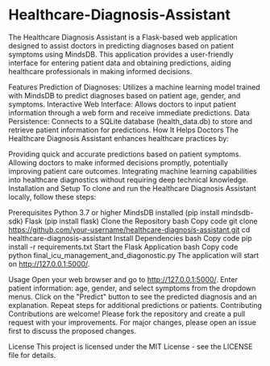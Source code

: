 # Healthcare-Diagnosis-Assistant
The Healthcare Diagnosis Assistant is a Flask-based web application designed to assist doctors in predicting diagnoses based on patient symptoms using MindsDB. This application provides a user-friendly interface for entering patient data and obtaining predictions, aiding healthcare professionals in making informed decisions.

Features
Prediction of Diagnoses: Utilizes a machine learning model trained with MindsDB to predict diagnoses based on patient age, gender, and symptoms.
Interactive Web Interface: Allows doctors to input patient information through a web form and receive immediate predictions.
Data Persistence: Connects to a SQLite database (health_data.db) to store and retrieve patient information for predictions.
How It Helps Doctors
The Healthcare Diagnosis Assistant enhances healthcare practices by:

Providing quick and accurate predictions based on patient symptoms.
Allowing doctors to make informed decisions promptly, potentially improving patient care outcomes.
Integrating machine learning capabilities into healthcare diagnostics without requiring deep technical knowledge.
Installation and Setup
To clone and run the Healthcare Diagnosis Assistant locally, follow these steps:

Prerequisites
Python 3.7 or higher
MindsDB installed (pip install mindsdb-sdk)
Flask (pip install flask)
Clone the Repository
bash
Copy code
git clone https://github.com/your-username/healthcare-diagnosis-assistant.git
cd healthcare-diagnosis-assistant
Install Dependencies
bash
Copy code
pip install -r requirements.txt
Start the Flask Application
bash
Copy code
python final_icu_management_and_diagonostic.py
The application will start on http://127.0.0.1:5000/.

Usage
Open your web browser and go to http://127.0.0.1:5000/.
Enter patient information: age, gender, and select symptoms from the dropdown menus.
Click on the "Predict" button to see the predicted diagnosis and an explanation.
Repeat steps for additional predictions or patients.
Contributing
Contributions are welcome! Please fork the repository and create a pull request with your improvements. For major changes, please open an issue first to discuss the proposed changes.

License
This project is licensed under the MIT License - see the LICENSE file for details.
